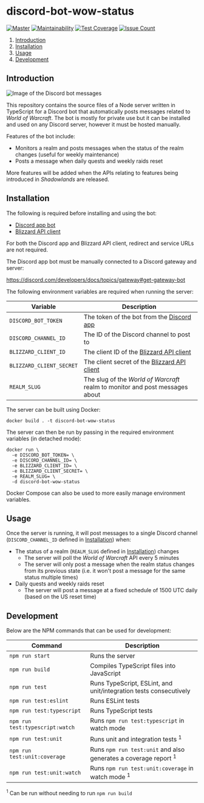 # discord-bot-wow-status

[![Master](https://github.com/Flamov/discord-bot-wow-status/workflows/Master/badge.svg?branch=master)](https://github.com/Flamov/discord-bot-wow-status/actions?query=workflow%3AMaster)
[![Maintainability](https://api.codeclimate.com/v1/badges/58fe1effd4214cf55de5/maintainability)](https://codeclimate.com/github/Flamov/discord-bot-wow-status/maintainability)
[![Test Coverage](https://api.codeclimate.com/v1/badges/58fe1effd4214cf55de5/test_coverage)](https://codeclimate.com/github/Flamov/discord-bot-wow-status/test_coverage)
[![Issue Count](https://codeclimate.com/github/Flamov/discord-bot-wow-status/badges/issue_count.svg)](https://codeclimate.com/github/Flamov/discord-bot-wow-status)

1. [Introduction](#introduction)
2. [Installation](#installation)
3. [Usage](#usage)
4. [Development](#development)

## Introduction

![Image of the Discord bot messages](https://cdn.flamov.com/misc/discord-bot-wow-status-preview.png?v2)

This repository contains the source files of a Node server written in TypeScript for a Discord bot that automatically posts messages related to _World of Warcraft_. The bot is mostly for private use but it can be installed and used on any Discord server, however it must be hosted manually.

Features of the bot include:

* Monitors a realm and posts messages when the status of the realm changes (useful for weekly maintenance)
* Posts a message when daily quests and weekly raids reset

More features will be added when the APIs relating to features being introduced in _Shadowlands_ are released.

## Installation

The following is required before installing and using the bot:

* [Discord app bot](https://discord.com/developers/applications)
* [Blizzard API client](https://develop.battle.net/accesss)

For both the Discord app and Blizzard API client, redirect and service URLs are not required.

The Discord app bot must be manually connected to a Discord gateway and server:

https://discord.com/developers/docs/topics/gateway#get-gateway-bot

The following environment variables are required when running the server:

| Variable | Description |
| --- | --- |
| ```DISCORD_BOT_TOKEN``` | The token of the bot from the [Discord app](https://discord.com/developers/applications) |
| ```DISCORD_CHANNEL_ID``` | The ID of the Discord channel to post to |
| ```BLIZZARD_CLIENT_ID``` | The client ID of the [Blizzard API client](https://develop.battle.net/access) |
| ```BLIZZARD_CLIENT_SECRET``` | The client secret of the [Blizzard API client](https://develop.battle.net/access) |
| ```REALM_SLUG``` | The slug of the _World of Warcraft_ realm to monitor and post messages about |

The server can be built using Docker:

```console
docker build . -t discord-bot-wow-status
```

The server can then be run by passing in the required environment variables (in detached mode):

```console
docker run \
  -e DISCORD_BOT_TOKEN= \
  -e DISCORD_CHANNEL_ID= \
  -e BLIZZARD_CLIENT_ID= \
  -e BLIZZARD_CLIENT_SECRET= \
  -e REALM_SLUG= \
  -d discord-bot-wow-status
```

Docker Compose can also be used to more easily manage environment variables.

## Usage

Once the server is running, it will post messages to a single Discord channel (`DISCORD_CHANNEL_ID` defined in [Installation](#installation)) when:

* The status of a realm (`REALM_SLUG` defined in [Installation](#installation)) changes
  * The server will poll the _World of Warcraft_ API every 5 minutes
  * The server will only post a message when the realm status changes from its previous state (i.e. it won't post a message for the same status multiple times)
* Daily quests and weekly raids reset
  * The server will post a message at a fixed schedule of 1500 UTC daily (based on the US reset time)

## Development

Below are the NPM commands that can be used for development:

| Command | Description |
| --- | --- |
| ```npm run start``` | Runs the server |
| ```npm run build``` | Compiles TypeScript files into JavaScript |
| ```npm run test``` | Runs TypeScript, ESLint, and unit/integration tests consecutively |
| ```npm run test:eslint``` | Runs ESLint tests |
| ```npm run test:typescript``` | Runs TypeScript tests |
| ```npm run test:typescript:watch``` | Runs `npm run test:typescript` in watch mode |
| ```npm run test:unit``` | Runs unit and integration tests <sup>1</sup> |
| ```npm run test:unit:coverage``` | Runs `npm run test:unit` and also generates a coverage report <sup>1</sup> |
| ```npm run test:unit:watch``` | Runs `npm run test:unit:coverage` in watch mode <sup>1</sup> |

<sup>1</sup> Can be run without needing to run `npm run build`
